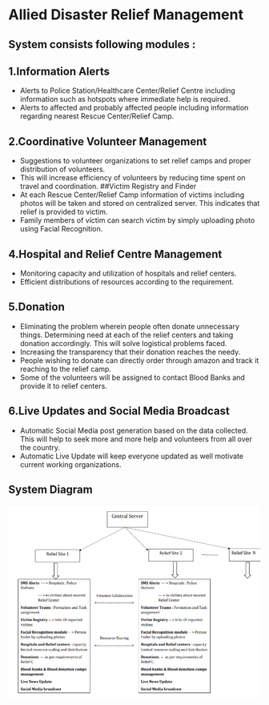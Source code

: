 # Allied Disaster Relief Management


## System consists following modules :

## 1.Information Alerts
*	Alerts to Police Station/Healthcare Center/Relief Centre including information such as hotspots where immediate help is required.
*	Alerts to affected and probably affected people including information regarding nearest Rescue Center/Relief Camp.
## 2.Coordinative Volunteer Management
*	Suggestions to volunteer organizations to set relief camps and proper distribution of volunteers.
*	This will increase efficiency of volunteers by reducing time spent on travel and coordination.
##Victim Registry and Finder
*	At each Rescue Center/Relief Camp information of victims including photos will be taken and stored on centralized server. This indicates that relief is provided to victim.
*	Family members of victim can search victim by simply uploading photo using Facial Recognition.
## 4.Hospital and Relief Centre Management
*	Monitoring capacity and utilization of hospitals and relief centers.
*	Efficient distributions of resources according to the requirement.
## 5.Donation
*	Eliminating the problem wherein people often donate unnecessary things. Determining need at each of the relief centers and taking donation accordingly. This will solve logistical problems faced.
*	Increasing the transparency that their donation reaches the needy. 
*	People wishing to donate can directly order through amazon and track it reaching to the relief camp.
*	Some of the volunteers will be assigned to contact Blood Banks and provide it to relief centers.
## 6.Live Updates and Social Media Broadcast
*	Automatic Social Media post generation based on the data collected. This will help to seek more and more help and volunteers from all over the country.
*	Automatic Live Update will keep everyone updated as well motivate current working organizations.

## System Diagram
![Alt text](System_Diagram_ADRM.PNG "System Diagram")
 
